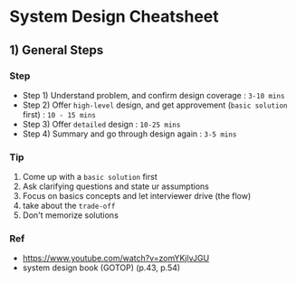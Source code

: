 # System Design Cheatsheet

## 1) General Steps

### Step
- Step 1) Understand problem, and confirm design coverage : `3-10 mins`
- Step 2) Offer `high-level` design, and get approvement (`basic solution` first) : `10 - 15 mins`
- Step 3) Offer `detailed` design : `10-25 mins`
- Step 4) Summary and go through design again : `3-5 mins`

### Tip
1. Come up with a `basic solution` first
2. Ask clarifying questions and state ur assumptions
3. Focus on basics concepts and let interviewer drive (the flow)
4. take about the `trade-off`
5. Don't memorize solutions

### Ref
- https://www.youtube.com/watch?v=zomYKjlvJGU
- system design book (GOTOP) (p.43, p.54)